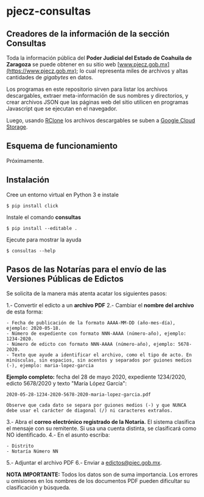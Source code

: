 # pjecz-consultas


## Creadores de la información de la sección Consultas

Toda la información pública del **Poder Judicial del Estado de Coahuila de Zaragoza** se puede obtener en su sitio web [www.pjecz.gob.mx](https://www.pjecz.gob.mx); lo cual representa miles de archivos y altas cantidades de _gigabytes_ en datos.

Los programas en este repositorio sirven para listar los archivos descargables, extraer meta-información de sus nombres y directorios, y crear archivos JSON que las páginas web del sitio utilicen en programas Javascript que se ejecutan en el navegador.

Luego, usando [RClone](https://rclone.org) los archivos descargables se suben a [Google Cloud Storage](https://cloud.google.com/storage).


## Esquema de funcionamiento

Próximamente.


## Instalación

Cree un entorno virtual en Python 3 e instale

    $ pip install click

Instale el comando **consultas**

    $ pip install --editable .

Ejecute para mostrar la ayuda

    $ consultas --help


## Pasos de las Notarías para el envío de las Versiones Públicas de Edictos

Se solicita de la manera más atenta acatar los siguientes pasos:

1.- Convertir el edicto a un **archivo PDF**
2.- Cambiar el **nombre del archivo** de esta forma:

    - Fecha de publicación de la formato AAAA-MM-DD (año-mes-día), ejemplo: 2020-05-18.
    - Número de expediente con formato NNN-AAAA (número-año), ejemplo: 1234-2020.
    - Número de edicto con formato NNN-AAAA (número-año), ejemplo: 5678-2020.
    - Texto que ayude a identificar el archivo, como el tipo de acto. En minúsculas, sin espacios, sin acentos y separados por guiones medios (-), ejemplo: maria-lopez-garcia

**Ejemplo completo:** fecha del 28 de mayo 2020, expediente 1234/2020, edicto 5678/2020 y texto "María López García":

    2020-05-28-1234-2020-5678-2020-maria-lopez-garcia.pdf

    Observe que cada dato se separa por guiones medios (-) y que NUNCA debe usar el carácter de diagonal (/) ni caracteres extraños.

3.- Abra el **correo electrónico registrado de la Notaría.** El sistema clasifica el mensaje con su remitente. Si usa una cuenta distinta, se clasificará como NO identificado.
4.- En el asunto escriba:

    - Distrito
    - Notaría Número NN

5.- Adjuntar el archivo PDF
6.- Enviar a <edictos@pjec.gob.mx>.

**NOTA IMPORTANTE:** Todos los datos son de suma importancia. Los errores u omisiones en los nombres de los documentos PDF pueden dificultar su clasificación y búsqueda.


